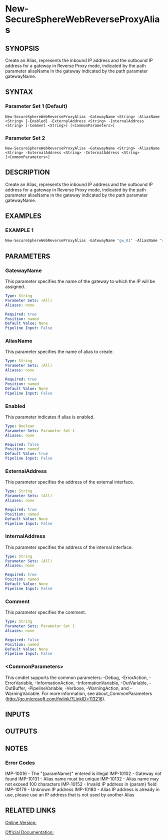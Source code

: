 ﻿# New-SecureSphereWebReverseProxyAlias

## SYNOPSIS
Create an Alias, represents the inbound IP address and the outbound IP address for a gateway in Reverse Proxy mode, indicated by the path parameter aliasName in the gateway indicated by the path parameter gatewayName.

## SYNTAX

### Parameter Set 1 (Default)
```
New-SecureSphereWebReverseProxyAlias -GatewayName <String> -AliasName <String> [-Enabled] -ExternalAddress <String> -InternalAddress <String> [-Comment <String>] [<CommonParameters>]
```

### Parameter Set 2
```
New-SecureSphereWebReverseProxyAlias -GatewayName <String> -AliasName <String> -ExternalAddress <String> -InternalAddress <String> [<CommonParameters>]
```

## DESCRIPTION
Create an Alias, represents the inbound IP address and the outbound IP address for a gateway in Reverse Proxy mode, indicated by the path parameter aliasName in the gateway indicated by the path parameter gatewayName.

## EXAMPLES

### EXAMPLE 1

```powershell
New-SecureSphereWebReverseProxyAlias -GatewayName "gw_01" -AliasName "some_alias" -ExternalAddress "10.0.1.2" -InternalAddress "10.0.1.3"
```

## PARAMETERS

### GatewayName
This parameter specifies the name of the gateway to which the IP will be assigned.

```yaml
Type: String
Parameter Sets: (All)
Aliases: none

Required: true
Position: named
Default Value: None
Pipeline Input: False
```

### AliasName
This parameter specifies the name of alias to create.

```yaml
Type: String
Parameter Sets: (All)
Aliases: none

Required: true
Position: named
Default Value: None
Pipeline Input: False
```

### Enabled
This parameter indicates if alias is enabled.

```yaml
Type: Boolean
Parameter Sets: Parameter Set 1
Aliases: none

Required: false
Position: named
Default Value: true
Pipeline Input: False
```

### ExternalAddress
This parameter specifies the address of the external interface.

```yaml
Type: String
Parameter Sets: (All)
Aliases: none

Required: true
Position: named
Default Value: None
Pipeline Input: False
```

### InternalAddress
This parameter specifies the address of the internal interface.

```yaml
Type: String
Parameter Sets: (All)
Aliases: none

Required: true
Position: named
Default Value: None
Pipeline Input: False
```

### Comment
This parameter specifies the comment.

```yaml
Type: String
Parameter Sets: Parameter Set 1
Aliases: none

Required: false
Position: named
Default Value: None
Pipeline Input: False
```

### \<CommonParameters\>
This cmdlet supports the common parameters: -Debug, -ErrorAction, -ErrorVariable, -InformationAction, -InformationVariable, -OutVariable, -OutBuffer, -PipelineVariable, -Verbose, -WarningAction, and -WarningVariable. For more information, see about_CommonParameters (http://go.microsoft.com/fwlink/?LinkID=113216).

## INPUTS

## OUTPUTS

## NOTES

### Error Codes
IMP-10016 - The "{paramName}" entered is illegal
IMP-10102 - Gateway not found
IMP-10131 - Alias name must be unique
IMP-10132 - Alias name may not exceed 100 characters
IMP-10152 - Invalid IP address in {param} field
IMP-10179 - Unknown IP address
IMP-10180 - Alias IP address is already in use, please use an IP address that is not used by another Alias

## RELATED LINKS

[Online Version:](https://github.com/akshinmustafayev/SecureSpherePS/tree/master/Documentation)

[Official Documentation:](https://docs.imperva.com/bundle/v13.6-api-reference-guide/page/66823.htm)



